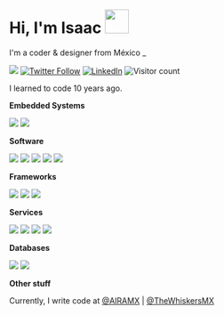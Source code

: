 # Hi, I'm Isaac <img src="https://user-images.githubusercontent.com/1270156/94347868-40c8c480-0038-11eb-9a7c-9d3dfb608e33.gif" height="43px">

I'm a coder & designer from México _ 

<a href="http://isaacsuaste.com"><img src="https://img.shields.io/badge/%E2%9A%A1%20isaacsuaste.com-F2F2F2.svg?&style=flat" /></a> <a href="https://twitter.com/isuastem"><img alt="Twitter Follow" src="https://img.shields.io/twitter/follow/isuastem?style=social"></a> <a href="https://linkedin.com/in/isuastem"><img alt="LinkedIn" src="https://img.shields.io/badge/isuastem-%230077B5.svg?&style=flat&logo=linkedin&logoColor=white"></a> <img alt="Visitor count" src="https://visitor-badge.laobi.icu/badge?page_id=isuastem">

I learned to code 10 years ago. 

 **Embedded Systems** 

<img src="https://img.shields.io/badge/assembly%20-%2300b964.svg?&style=flat&logo=AssemblyScript&logoColor=white"/> <img src="https://img.shields.io/badge/Compiler%20-%23121011.svg?&style=flat&logo=C&logoColor=white"/> 

 **Software** 

<img src="https://img.shields.io/badge/html5%20-%23E34F26.svg?&style=flat&logo=html5&logoColor=white"/> <img src="https://img.shields.io/badge/css3%20-%231572B6.svg?&style=flat&logo=css3&logoColor=white"/> <img src="https://img.shields.io/badge/node.js%20-%2343853D.svg?&style=flat&logo=node.js&logoColor=white"/> <img src="https://img.shields.io/badge/javascript%20-%23323330.svg?&style=flat&logo=javascript&logoColor=%23F7DF1E"/> <img src="https://img.shields.io/badge/shell_script%20-%23121011.svg?&style=flat&logo=gnu-bash&logoColor=white"/> 

**Frameworks**

<img src="https://img.shields.io/badge/Vue.js%20-%234fc08d.svg?&style=flat&logo=Vue.js&logoColor=white"/> <img src="https://img.shields.io/badge/SASS%20-hotpink.svg?&style=flat&logo=SASS&logoColor=white"/> <img src="https://img.shields.io/badge/webpack%20-%238DD6F9.svg?&style=flat&logo=webpack&logoColor=black" />

**Services**

<img src="https://img.shields.io/badge/aws%20-%23FF9900.svg?&style=flat&logo=amazon-aws&logoColor=white"/> <img src="https://img.shields.io/badge/Google%20Cloud%20-%234285F4.svg?&style=flat&logo=google-cloud&logoColor=white"/> <img src="https://img.shields.io/badge/heroku%20-%23430098.svg?&style=flat&logo=heroku&logoColor=white"/>  <img src="https://img.shields.io/badge/vercel%20-%23000000.svg?&style=flat&logo=vercel&logoColor=white"/>

**Databases**

<img src="https://img.shields.io/badge/mysql-%2300f.svg?&style=flat&logo=mysql&logoColor=white"/>  <img src ="https://img.shields.io/badge/mongodb-%234ea94b.svg?&style=flat&logo=mongodb&logoColor=white"/> 

**Other stuff**


Currently, I write code at [@AIRAMX](https://github.com/AIRAMX) | [@TheWhiskersMX](https://github.com/TheWhiskersMX) 

